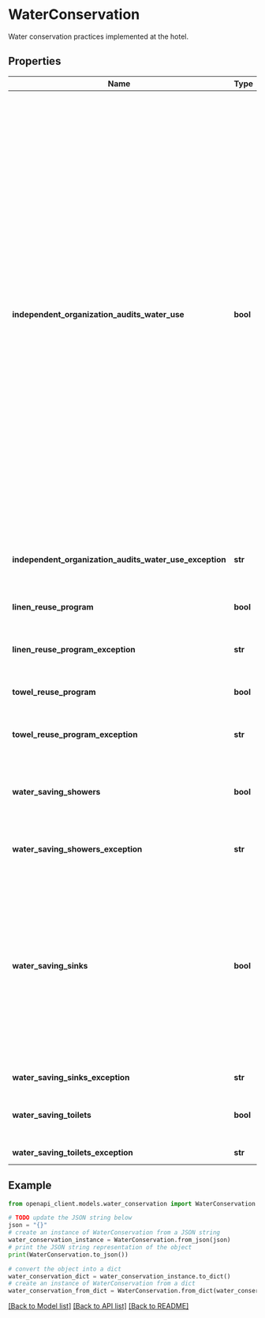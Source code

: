 # WaterConservation

Water conservation practices implemented at the hotel.

## Properties

Name | Type | Description | Notes
------------ | ------------- | ------------- | -------------
**independent_organization_audits_water_use** | **bool** | Independent organization audits water use. The property conducts a water conservation audit every 5 years, the results of which are either verified by a third-party and/or published in external communications. A water conservation audit is a detailed assessment of the facility, providing recommendations to existing operations and procedures to improve water efficiency, available incentives or rebates, and opportunities for improvements through renovations or upgrades. Examples of organizations who conduct credible third party audits include: Engie Impact, and local utility providers (they often provide energy and water audits). | [optional] 
**independent_organization_audits_water_use_exception** | **str** | Independent organization audits water use exception. | [optional] 
**linen_reuse_program** | **bool** | Linen reuse program. The property offers a linen reuse program. | [optional] 
**linen_reuse_program_exception** | **str** | Linen reuse program exception. | [optional] 
**towel_reuse_program** | **bool** | Towel reuse program. The property offers a towel reuse program. | [optional] 
**towel_reuse_program_exception** | **str** | Towel reuse program exception. | [optional] 
**water_saving_showers** | **bool** | Water saving showers. All of the property&#39;s guest rooms have shower heads that use no more than 2.0 gallons per minute (gpm). | [optional] 
**water_saving_showers_exception** | **str** | Water saving showers exception. | [optional] 
**water_saving_sinks** | **bool** | Water saving sinks. All of the property&#39;s guest rooms have bathroom faucets that use a maximum of 1.5 gallons per minute (gpm), public restroom faucets do not exceed 0.5 gpm, and kitchen faucets (excluding faucets used exclusively for filling operations) do not exceed 2.2 gpm. | [optional] 
**water_saving_sinks_exception** | **str** | Water saving sinks exception. | [optional] 
**water_saving_toilets** | **bool** | Water saving toilets. All of the property&#39;s toilets use 1.6 gallons per flush, or less. | [optional] 
**water_saving_toilets_exception** | **str** | Water saving toilets exception. | [optional] 

## Example

```python
from openapi_client.models.water_conservation import WaterConservation

# TODO update the JSON string below
json = "{}"
# create an instance of WaterConservation from a JSON string
water_conservation_instance = WaterConservation.from_json(json)
# print the JSON string representation of the object
print(WaterConservation.to_json())

# convert the object into a dict
water_conservation_dict = water_conservation_instance.to_dict()
# create an instance of WaterConservation from a dict
water_conservation_from_dict = WaterConservation.from_dict(water_conservation_dict)
```
[[Back to Model list]](../README.md#documentation-for-models) [[Back to API list]](../README.md#documentation-for-api-endpoints) [[Back to README]](../README.md)


